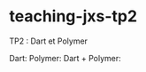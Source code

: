 # teaching-jxs-tp2
TP2 : Dart et Polymer

Dart: [](https://www.dartlang.org/)
Polymer: [](https://www.polymer-project.org/0.5/)
Dart + Polymer: [](https://www.dartlang.org/polymer/)
